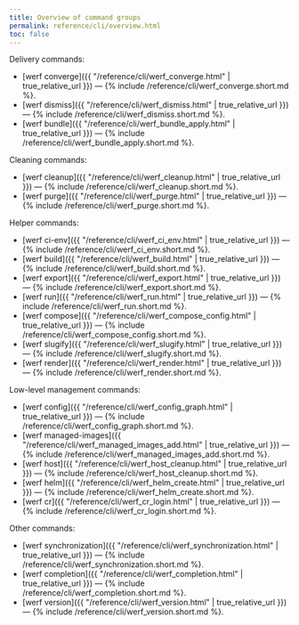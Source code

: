 ```yaml
---
title: Overview of command groups
permalink: reference/cli/overview.html
toc: false
---
```


Delivery commands:
 - [werf converge]({{ "/reference/cli/werf_converge.html" | true_relative_url }}) — {% include /reference/cli/werf_converge.short.md %}.
 - [werf dismiss]({{ "/reference/cli/werf_dismiss.html" | true_relative_url }}) — {% include /reference/cli/werf_dismiss.short.md %}.
 - [werf bundle]({{ "/reference/cli/werf_bundle_apply.html" | true_relative_url }}) — {% include /reference/cli/werf_bundle_apply.short.md %}.

Cleaning commands:
 - [werf cleanup]({{ "/reference/cli/werf_cleanup.html" | true_relative_url }}) — {% include /reference/cli/werf_cleanup.short.md %}.
 - [werf purge]({{ "/reference/cli/werf_purge.html" | true_relative_url }}) — {% include /reference/cli/werf_purge.short.md %}.

Helper commands:
 - [werf ci-env]({{ "/reference/cli/werf_ci_env.html" | true_relative_url }}) — {% include /reference/cli/werf_ci_env.short.md %}.
 - [werf build]({{ "/reference/cli/werf_build.html" | true_relative_url }}) — {% include /reference/cli/werf_build.short.md %}.
 - [werf export]({{ "/reference/cli/werf_export.html" | true_relative_url }}) — {% include /reference/cli/werf_export.short.md %}.
 - [werf run]({{ "/reference/cli/werf_run.html" | true_relative_url }}) — {% include /reference/cli/werf_run.short.md %}.
 - [werf compose]({{ "/reference/cli/werf_compose_config.html" | true_relative_url }}) — {% include /reference/cli/werf_compose_config.short.md %}.
 - [werf slugify]({{ "/reference/cli/werf_slugify.html" | true_relative_url }}) — {% include /reference/cli/werf_slugify.short.md %}.
 - [werf render]({{ "/reference/cli/werf_render.html" | true_relative_url }}) — {% include /reference/cli/werf_render.short.md %}.

Low-level management commands:
 - [werf config]({{ "/reference/cli/werf_config_graph.html" | true_relative_url }}) — {% include /reference/cli/werf_config_graph.short.md %}.
 - [werf managed-images]({{ "/reference/cli/werf_managed_images_add.html" | true_relative_url }}) — {% include /reference/cli/werf_managed_images_add.short.md %}.
 - [werf host]({{ "/reference/cli/werf_host_cleanup.html" | true_relative_url }}) — {% include /reference/cli/werf_host_cleanup.short.md %}.
 - [werf helm]({{ "/reference/cli/werf_helm_create.html" | true_relative_url }}) — {% include /reference/cli/werf_helm_create.short.md %}.
 - [werf cr]({{ "/reference/cli/werf_cr_login.html" | true_relative_url }}) — {% include /reference/cli/werf_cr_login.short.md %}.

Other commands:
 - [werf synchronization]({{ "/reference/cli/werf_synchronization.html" | true_relative_url }}) — {% include /reference/cli/werf_synchronization.short.md %}.
 - [werf completion]({{ "/reference/cli/werf_completion.html" | true_relative_url }}) — {% include /reference/cli/werf_completion.short.md %}.
 - [werf version]({{ "/reference/cli/werf_version.html" | true_relative_url }}) — {% include /reference/cli/werf_version.short.md %}.
